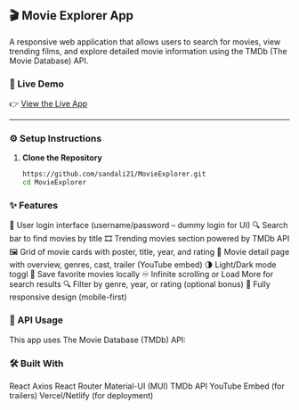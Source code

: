 ## 🎬 Movie Explorer App

A responsive web application that allows users to search for movies, view trending films, and explore detailed movie information using the TMDb (The Movie Database) API.

### 🚀 Live Demo

👉 [View the Live App](https://your-live-demo-link.com)  

---

### ⚙️ Setup Instructions

1. **Clone the Repository**
   ```bash
   https://github.com/sandali21/MovieExplorer.git
   cd MovieExplorer

### ✨ Features
🔐 User login interface (username/password – dummy login for UI)
🔍 Search bar to find movies by title
🎞️ Trending movies section powered by TMDb API
🖼️ Grid of movie cards with poster, title, year, and rating
📄 Movie detail page with overview, genres, cast, trailer (YouTube embed)
🌗 Light/Dark mode toggl
💾 Save favorite movies locally
♾️ Infinite scrolling or Load More for search results
🔍 Filter by genre, year, or rating (optional bonus)
📱 Fully responsive design (mobile-first)

### 📡 API Usage
This app uses The Movie Database (TMDb) API:

### 🛠️ Built With
React
Axios
React Router
Material-UI (MUI)
TMDb API
YouTube Embed (for trailers)
Vercel/Netlify (for deployment)







